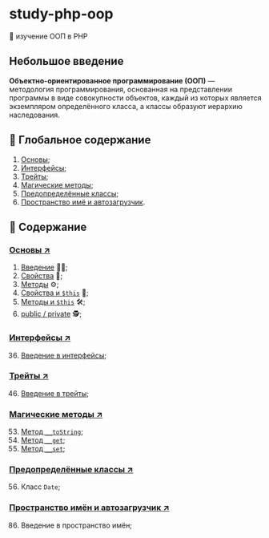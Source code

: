 # study-php-oop
📓 изучение ООП в PHP

## Небольшое введение
**Объектно-ориентированное программирование (ООП)** — методология программирования, основанная на представлении 
программы в виде совокупности объектов, каждый из которых является экземпляром определённого класса, а классы 
образуют иерархию наследования.

## 📁 Глобальное содержание
1. [Основы](#основы-%EF%B8%8F);
2. [Интерфейсы](#интерфейсы-%EF%B8%8F);
3. [Трейты](#трейты-%EF%B8%8F);
4. [Магические методы](#магические-методы-%EF%B8%8F);
5. [Предопределённые классы](https://github.com/kondaaakov/study-php-oop#предопределённые-классы-%EF%B8%8F);
6. [Пространство имё и автозагрузчик](https://github.com/kondaaakov/study-php-oop#пространство-имён-и-автозагрузчик-%EF%B8%8F).

## 📂 Содержание
### [Основы ↗️](/tree/master/1-basics)
1. [Введение](/tree/master/1-basics/1-introduction) 👨‍🏫;
2. [Свойства](/tree/master/1-basics/2-features) 📝;
3. [Методы](/tree/master/1-basics/3-methods) ⚙️;
4. [Свойства и `$this`](/tree/master/1-basics/4-featuresAndThis) 🧰;
5. [Методы и `$this`](/tree/master/1-basics/5-methodsAndThis) 🛠️;
6. [public / private](/tree/master/1-basics/6-publicAndPrivate) 🕵️;

### [Интерфейсы ↗️](/tree/master/2-interfaces)
36. [Введение в интерфейсы](https://github.com/kondaaakov/study-php-oop/tree/master/2-interfaces/36-introduction);

### [Трейты ↗️](https://github.com/kondaaakov/study-php-oop/tree/master/3-traits)
46. [Введение в трейты](https://github.com/kondaaakov/study-php-oop/tree/master/3-traits/46-introduction);

### [Магические методы ↗️](/tree/master/4-magics)
53. [Метод `__toString`](https://github.com/kondaaakov/study-php-oop/tree/master/4-magics/53-toString);
54. [Метод `__get`](https://github.com/kondaaakov/study-php-oop/tree/master/4-magics/54-get);
55. [Метод `__set`](https://github.com/kondaaakov/study-php-oop/tree/master/4-magics/55-set);

### [Предопределённые классы ↗️](/tree/master/5-classes)
56. Класс `Date`;

### [Пространство имён и автозагрузчик ↗️](/tree/master/6-namespacesAndAutoloader)
86. Введение в пространство имён;

